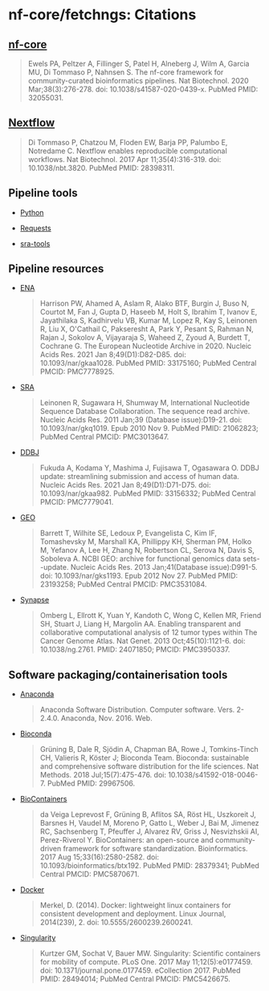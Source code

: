 # nf-core/fetchngs: Citations

## [nf-core](https://pubmed.ncbi.nlm.nih.gov/32055031/)

> Ewels PA, Peltzer A, Fillinger S, Patel H, Alneberg J, Wilm A, Garcia MU, Di Tommaso P, Nahnsen S. The nf-core framework for community-curated bioinformatics pipelines. Nat Biotechnol. 2020 Mar;38(3):276-278. doi: 10.1038/s41587-020-0439-x. PubMed PMID: 32055031.

## [Nextflow](https://pubmed.ncbi.nlm.nih.gov/28398311/)

> Di Tommaso P, Chatzou M, Floden EW, Barja PP, Palumbo E, Notredame C. Nextflow enables reproducible computational workflows. Nat Biotechnol. 2017 Apr 11;35(4):316-319. doi: 10.1038/nbt.3820. PubMed PMID: 28398311.

## Pipeline tools

- [Python](http://www.python.org)

- [Requests](https://docs.python-requests.org/)

- [sra-tools](https://github.com/ncbi/sra-tools)

## Pipeline resources

- [ENA](https://pubmed.ncbi.nlm.nih.gov/33175160/)

  > Harrison PW, Ahamed A, Aslam R, Alako BTF, Burgin J, Buso N, Courtot M, Fan J, Gupta D, Haseeb M, Holt S, Ibrahim T, Ivanov E, Jayathilaka S, Kadhirvelu VB, Kumar M, Lopez R, Kay S, Leinonen R, Liu X, O'Cathail C, Pakseresht A, Park Y, Pesant S, Rahman N, Rajan J, Sokolov A, Vijayaraja S, Waheed Z, Zyoud A, Burdett T, Cochrane G. The European Nucleotide Archive in 2020. Nucleic Acids Res. 2021 Jan 8;49(D1):D82-D85. doi: 10.1093/nar/gkaa1028. PubMed PMID: 33175160; PubMed Central PMCID: PMC7778925.

- [SRA](https://pubmed.ncbi.nlm.nih.gov/21062823/)

  > Leinonen R, Sugawara H, Shumway M, International Nucleotide Sequence Database Collaboration. The sequence read archive. Nucleic Acids Res. 2011 Jan;39 (Database issue):D19-21. doi: 10.1093/nar/gkq1019. Epub 2010 Nov 9. PubMed PMID: 21062823; PubMed Central PMCID: PMC3013647.

- [DDBJ](https://pubmed.ncbi.nlm.nih.gov/33156332/)

  > Fukuda A, Kodama Y, Mashima J, Fujisawa T, Ogasawara O. DDBJ update: streamlining submission and access of human data. Nucleic Acids Res. 2021 Jan 8;49(D1):D71-D75. doi: 10.1093/nar/gkaa982. PubMed PMID: 33156332; PubMed Central PMCID: PMC7779041.

- [GEO](https://pubmed.ncbi.nlm.nih.gov/23193258/)

  > Barrett T, Wilhite SE, Ledoux P, Evangelista C, Kim IF, Tomashevsky M, Marshall KA, Phillippy KH, Sherman PM, Holko M, Yefanov A, Lee H, Zhang N, Robertson CL, Serova N, Davis S, Soboleva A. NCBI GEO: archive for functional genomics data sets--update. Nucleic Acids Res. 2013 Jan;41(Database issue):D991-5. doi: 10.1093/nar/gks1193. Epub 2012 Nov 27. PubMed PMID: 23193258; PubMed Central PMCID: PMC3531084.

- [Synapse](https://pubmed.ncbi.nlm.nih.gov/24071850/)
  > Omberg L, Ellrott K, Yuan Y, Kandoth C, Wong C, Kellen MR, Friend SH, Stuart J, Liang H, Margolin AA. Enabling transparent and collaborative computational analysis of 12 tumor types within The Cancer Genome Atlas. Nat Genet. 2013 Oct;45(10):1121-6. doi: 10.1038/ng.2761. PMID: 24071850; PMCID: PMC3950337.

## Software packaging/containerisation tools

- [Anaconda](https://anaconda.com)

  > Anaconda Software Distribution. Computer software. Vers. 2-2.4.0. Anaconda, Nov. 2016. Web.

- [Bioconda](https://pubmed.ncbi.nlm.nih.gov/29967506/)

  > Grüning B, Dale R, Sjödin A, Chapman BA, Rowe J, Tomkins-Tinch CH, Valieris R, Köster J; Bioconda Team. Bioconda: sustainable and comprehensive software distribution for the life sciences. Nat Methods. 2018 Jul;15(7):475-476. doi: 10.1038/s41592-018-0046-7. PubMed PMID: 29967506.

- [BioContainers](https://pubmed.ncbi.nlm.nih.gov/28379341/)

  > da Veiga Leprevost F, Grüning B, Aflitos SA, Röst HL, Uszkoreit J, Barsnes H, Vaudel M, Moreno P, Gatto L, Weber J, Bai M, Jimenez RC, Sachsenberg T, Pfeuffer J, Alvarez RV, Griss J, Nesvizhskii AI, Perez-Riverol Y. BioContainers: an open-source and community-driven framework for software standardization. Bioinformatics. 2017 Aug 15;33(16):2580-2582. doi: 10.1093/bioinformatics/btx192. PubMed PMID: 28379341; PubMed Central PMCID: PMC5870671.

- [Docker](https://dl.acm.org/doi/10.5555/2600239.2600241)

  > Merkel, D. (2014). Docker: lightweight linux containers for consistent development and deployment. Linux Journal, 2014(239), 2. doi: 10.5555/2600239.2600241.

- [Singularity](https://pubmed.ncbi.nlm.nih.gov/28494014/)

  > Kurtzer GM, Sochat V, Bauer MW. Singularity: Scientific containers for mobility of compute. PLoS One. 2017 May 11;12(5):e0177459. doi: 10.1371/journal.pone.0177459. eCollection 2017. PubMed PMID: 28494014; PubMed Central PMCID: PMC5426675.
